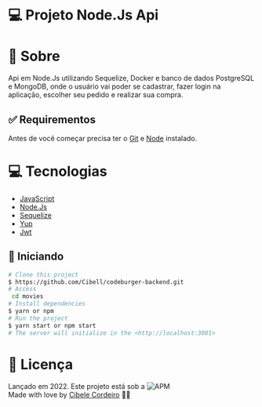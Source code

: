 # 💻 Projeto Node.Js Api



# :speech_balloon: Sobre

Api em Node.Js utilizando Sequelize, Docker e banco de dados PostgreSQL e MongoDB, onde o usuário vai poder se cadastrar, fazer login na aplicação, escolher seu pedido e realizar sua compra.

## :white_check_mark: Requirementos ##

Antes de você começar precisa ter o [Git](https://git-scm.com) e [Node](https://nodejs.org/en/) instalado.


# :computer: Tecnologias

- [JavaScript](https://developer.mozilla.org/pt-BR/docs/Web/JavaScript)
- [Node.Js](https://nodejs.org/en/)
- [Sequelize](https://sequelize.org/)
- [Yup](https://www.npmjs.com/package/yup)
- [Jwt](https://jwt.io/)

## :checkered_flag: Iniciando ##

```bash
# Clone this project
$ https://github.com/Cibell/codeburger-backend.git
# Access
 cd movies
# Install dependencies
$ yarn or npm 
# Run the project
$ yarn start or npm start 
# The server will initialize in the <http://localhost:3001>
```

# :closed_book: Licença

Lançado em 2022. Este projeto está sob a ![APM](https://img.shields.io/apm/l/dev)<br>
Made with love by [Cibele Cordeiro](https://github.com/Cibell) 💜🚀
